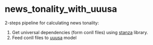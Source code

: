 # news_tonality_with_uuusa

2-steps pipeline for calculating news tonality:

1. Get universal dependencies (form conll files) using [stanza](https://stanfordnlp.github.io/stanza/#getting-started) library.
2. Feed conll files to [uuusa](https://github.com/aghie/uuusa) model
